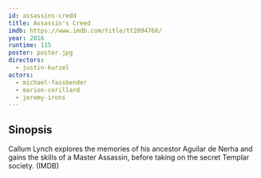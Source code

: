 ```yaml
---
id: assassins-credd
title: Assassin's Creed
imdb: https://www.imdb.com/title/tt2094766/
year: 2016
runtime: 115
poster: poster.jpg
directors:
  - justin-kurzel
actors:
  - michael-fassbender
  - marion-corillard
  - jeremy-irons
---
```


## Sinopsis

Callum Lynch explores the memories of his ancestor Aguilar de Nerha and gains
the skills of a Master Assassin, before taking on the secret Templar society.
(IMDB)
